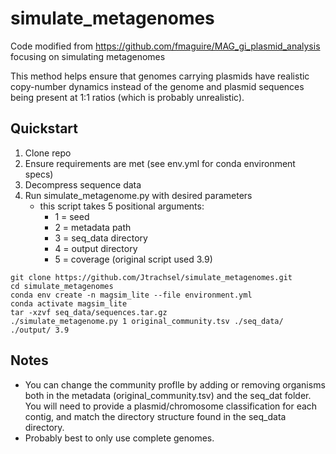 # simulate_metagenomes
Code modified from https://github.com/fmaguire/MAG_gi_plasmid_analysis focusing on simulating metagenomes  

This method helps ensure that genomes carrying plasmids have realistic copy-number dynamics instead of the genome and plasmid sequences being present at 1:1 ratios (which is probably unrealistic).  

## Quickstart  

1. Clone repo  
2. Ensure requirements are met (see env.yml for conda environment specs)  
3. Decompress sequence data  
4. Run simulate_metagenome.py with desired parameters  
    - this script takes 5 positional arguments:  
        - 1 = seed  
        - 2 = metadata path  
        - 3 = seq_data directory  
        - 4 = output directory  
        - 5 = coverage (original script used 3.9)  
  
```  
git clone https://github.com/Jtrachsel/simulate_metagenomes.git 
cd simulate_metagenomes 
conda env create -n magsim_lite --file environment.yml  
conda activate magsim_lite  
tar -xzvf seq_data/sequences.tar.gz  
./simulate_metagenome.py 1 original_community.tsv ./seq_data/ ./output/ 3.9  
```  
  

## Notes  

- You can change the community proflle by adding or removing organisms both in the metadata (original_community.tsv) and the seq_dat folder.  You will need to provide a plasmid/chromosome classification for each contig, and match the directory structure found in the seq_data directory.  
- Probably best to only use complete genomes.  


